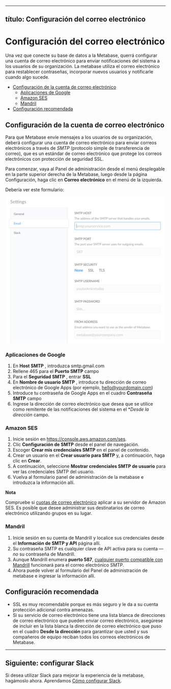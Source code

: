 ***

## título: Configuración del correo electrónico

# Configuración del correo electrónico

Una vez que conecte su base de datos a la Metabase, querrá configurar una cuenta de correo electrónico para enviar notificaciones del sistema a los usuarios de su organización.  La metabase utiliza el correo electrónico para restablecer contraseñas, incorporar nuevos usuarios y notificarle cuando algo sucede.

*   [Configuración de la cuenta de correo electrónico](#configuring-your-email-account)
    *   [Aplicaciones de Google](#google-apps)
    *   [Amazon SES](#amazon-ses)
    *   [Mandril](#mandrill)
*   [Configuración recomendada](#recommended-settings)

## Configuración de la cuenta de correo electrónico

Para que Metabase envíe mensajes a los usuarios de su organización, deberá configurar una cuenta de correo electrónico para enviar correos electrónicos a través de *SMTP* (protocolo simple de transferencia de correo), que es un estándar de correo electrónico que protege los correos electrónicos con protección de seguridad SSL.

Para comenzar, vaya al Panel de administración desde el menú desplegable en la parte superior derecha de la Metabase, luego desde la página Configuración, haga clic en **Correo electrónico** en el menú de la izquierda.

Debería ver este formulario:

![Email Credentials](images/EmailCredentials.png)

### Aplicaciones de Google

1.  En **Host SMTP** , introduzca smtp.gmail.com
2.  Rellene 465 para el **Puerto SMTP** campo
3.  Para el **Seguridad SMTP** , entrar **SSL**
4.  En **Nombre de usuario SMTP** , introduce tu dirección de correo electrónico de Google Apps (por ejemplo, hello@yourdomain.com)
5.  Introduce tu contraseña de Google Apps en el cuadro **Contraseña SMTP** campo
6.  Ingrese la dirección de correo electrónico que desea que se utilice como remitente de las notificaciones del sistema en el \**Desde la dirección* campo.

### Amazon SES

1.  Inicie sesión en <https://console.aws.amazon.com/ses>.
2.  Clic **Configuración de SMTP** desde el panel de navegación.
3.  Escoger **Crear mis credenciales SMTP** en el panel de contenido.
4.  Crear un usuario en el **Crear usuario para SMTP** y, a continuación, haga clic en **Crear**.
5.  A continuación, seleccione **Mostrar credenciales SMTP de usuario** para ver las credenciales SMTP del usuario.
6.  Vuelva al formulario panel de administración de la metabase e introduzca la información allí.

**Nota**

Compruebe si [cuotas de correo electrónico](https://docs.aws.amazon.com/ses/latest/dg/quotas.html) aplicar a su servidor de Amazon SES. Es posible que desee administrar sus destinatarios de correo electrónico utilizando grupos en su lugar.

### Mandril

1.  Inicie sesión en su cuenta de Mandrill y localice sus credenciales desde el **Información de SMTP y API** página allí.
2.  Su contraseña SMTP es cualquier clave de API activa para su cuenta — *no* su contraseña de Mandrill.
3.  Aunque Mandrill enumera **puerto 587**, [cualquier puerto compatible con Mandrill](https://mandrill.zendesk.com/hc/en-us/articles/205582167-What-SMTP-ports-can-I-use-) funcionará para el correo electrónico SMTP.
4.  Ahora puede volver al formulario del Panel de administración de metabase e ingresar la información allí.

## Configuración recomendada

*   SSL es muy recomendable porque es más seguro y le da a su cuenta protección adicional contra amenazas.
*   Si su servicio de correo electrónico tiene una lista blanca de direcciones de correo electrónico que pueden enviar correo electrónico, asegúrese de incluir en la lista blanca la dirección de correo electrónico que puso en el cuadro **Desde la dirección** para garantizar que usted y sus compañeros de equipo reciban todos los correos electrónicos de Metabase.

***

## Siguiente: configurar Slack

Si desea utilizar Slack para mejorar la experiencia de la metabase, hagámoslo ahora. Aprendamos [Cómo configurar Slack](09-setting-up-slack.md).
